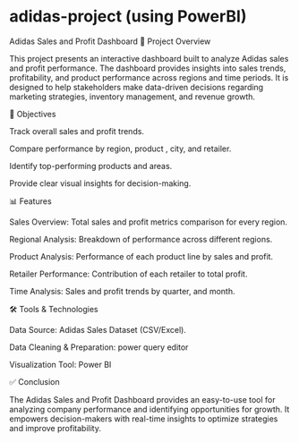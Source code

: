 # adidas-project (using PowerBI)

Adidas Sales and Profit Dashboard
📌 Project Overview

This project presents an interactive dashboard built to analyze Adidas sales and profit performance. The dashboard provides insights into sales trends, profitability, and product performance across regions and time periods. It is designed to help stakeholders make data-driven decisions regarding marketing strategies, inventory management, and revenue growth.

🎯 Objectives

Track overall sales  and profit trends.

Compare performance by region, product , city, and retailer.

Identify top-performing products and areas.

Provide clear visual insights for decision-making.

📊 Features

Sales Overview: Total sales and profit metrics comparison for every region.

Regional Analysis: Breakdown of performance across different regions.

Product Analysis: Performance of each product line by sales and profit.

Retailer Performance: Contribution of each retailer to total profit.

Time Analysis: Sales and profit trends by quarter, and month.

🛠 Tools & Technologies

Data Source: Adidas Sales Dataset (CSV/Excel).

Data Cleaning & Preparation: power query editor

Visualization Tool: Power BI 




✅ Conclusion

The Adidas Sales and Profit Dashboard provides an easy-to-use tool for analyzing company performance and identifying opportunities for growth. It empowers decision-makers with real-time insights to optimize strategies and improve profitability.
